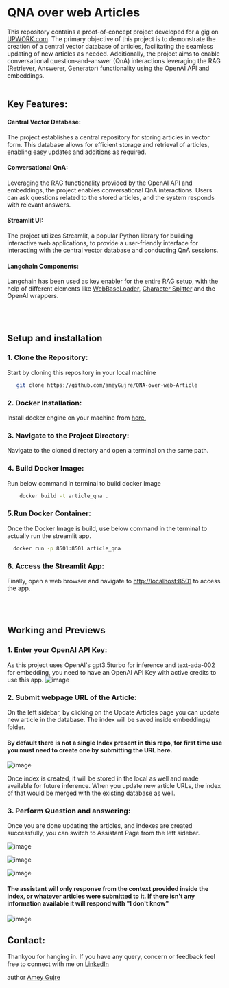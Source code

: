 # QNA over web Articles
This repository contains a proof-of-concept project developed for a gig on [UPWORK.com](https://www.upwork.com/). The primary objective of this project is to demonstrate the creation of a central vector database of articles, facilitating the seamless updating of new articles as needed. Additionally, the project aims to enable conversational question-and-answer (QnA) interactions leveraging the RAG (Retriever, Answerer, Generator) functionality using the OpenAI API and embeddings.
<br><br>
## Key Features:
#### Central Vector Database: 
The project establishes a central repository for storing articles in vector form. This database allows for efficient storage and retrieval of articles, enabling easy updates and additions as required.

#### Conversational QnA: 
Leveraging the RAG functionality provided by the OpenAI API and embeddings, the project enables conversational QnA interactions. Users can ask questions related to the stored articles, and the system responds with relevant answers.

#### Streamlit UI: 
The project utilizes Streamlit, a popular Python library for building interactive web applications, to provide a user-friendly interface for interacting with the central vector database and conducting QnA sessions.

#### Langchain Components: 
Langchain has been used as key enabler for the entire RAG setup, with the help of different elements like [WebBaseLoader](https://python.langchain.com/docs/integrations/document_loaders/web_base/), [Character Splitter](https://python.langchain.com/docs/modules/data_connection/document_transformers/character_text_splitter/) and the OpenAI wrappers.



<br><br>
## Setup and installation

### 1. Clone the Repository:

Start by cloning this repository in your local machine
```bash
   git clone https://github.com/ameyGujre/QNA-over-web-Article
```
### 2. Docker Installation:

Install docker engine on your machine from [here.](https://docs.docker.com/engine/install/)

### 3. Navigate to the Project Directory:

Navigate to the cloned directory and open a terminal on the same path.

### 4. Build Docker Image:

Run below command in terminal to build docker Image

```bash
    docker build -t article_qna .
```

### 5.Run Docker Container:

Once the Docker Image is build, use below command in the terminal to actually run the streamlit app.
```bash
  docker run -p 8501:8501 article_qna
```

### 6. Access the Streamlit App:

Finally, open a web browser and navigate to [http://localhost:8501](http://localhost:8501) to access the app.

<br><br>
## Working and Previews

### 1. Enter your OpenAI API Key:

As this project uses OpenAI's gpt3.5turbo for inference and text-ada-002 for embedding, you need to have an OpenAI API Key with active credits to use this app.
![image](https://github.com/ameyGujre/QNA-over-web-Article/assets/29010086/5bdafe02-f898-4ddd-a886-3c108f38a1ea)

### 2. Submit webpage URL of the Article:

On the left sidebar, by clicking on the Update Articles page you can update new article in the database. The index will be saved inside embeddings/ folder.
#### By default there is not a single Index present in this repo, for first time use you must need to create one by submitting the URL here.

![image](https://github.com/ameyGujre/QNA-over-web-Article/assets/29010086/97322919-3778-4b2d-9913-d52c1c1073c6)

Once index is created, it will be stored in the local as well and made available for future inference. When you update new article URLs, the index of that would be merged with the existing database as well.


### 3. Perform Question and answering:

Once you are done updating the articles, and indexes are created successfully, you can switch to Assistant Page from the left sidebar.

![image](https://github.com/ameyGujre/QNA-over-web-Article/assets/29010086/8e25a15c-f753-4b58-9991-895a2a4ab4e3)


![image](https://github.com/ameyGujre/QNA-over-web-Article/assets/29010086/27214b85-8d2d-44cb-9cf3-7c13c70274d7)

![image](https://github.com/ameyGujre/QNA-over-web-Article/assets/29010086/4a0ec3e9-4a71-456f-97d9-576d5a703a11)



#### The assistant will only response from the context provided inside the index, or whatever articles were submitted to it. If there isn't any information available it will respond with "I don't know"

![image](https://github.com/ameyGujre/QNA-over-web-Article/assets/29010086/cafc4c21-c141-4933-90c2-0b80abb2f088)



## Contact:

Thankyou for hanging in. 
If you have any query, concern or feedback feel free to connect with me on [LinkedIn](https://www.linkedin.com/in/amey-gujre-400412162/)

author
[Amey Gujre](https://www.linkedin.com/in/amey-gujre-400412162/)

